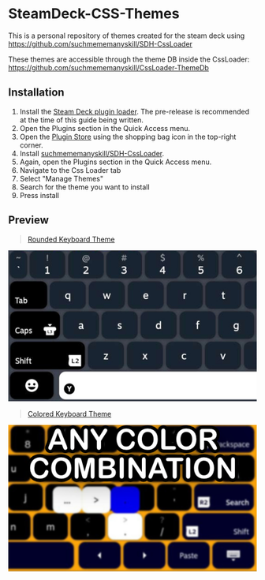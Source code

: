 # SteamDeck-CSS-Themes

This is a personal repository of themes created for the steam deck using https://github.com/suchmememanyskill/SDH-CssLoader

These themes are accessible through the theme DB inside the CssLoader: https://github.com/suchmememanyskill/CssLoader-ThemeDb

## Installation

1. Install the [Steam Deck plugin loader](https://github.com/SteamDeckHomebrew/decky-loader). The pre-release is recommended at the time of this guide being written.
1. Open the Plugins section in the Quick Access menu.
1. Open the [Plugin Store](https://beta.deckbrew.xyz/) using the shopping bag icon in the top-right corner.
1. Install [suchmememanyskill/SDH-CssLoader](https://github.com/suchmememanyskill/SDH-CssLoader).
1. Again, open the Plugins section in the Quick Access menu.
1. Navigate to the Css Loader tab
1. Select "Manage Themes"
1. Search for the theme you want to install
1. Press install

## Preview 

> [Rounded Keyboard Theme](/RoundedKeyboard)

![RoundedKeyboard.jpg](images/RoundedKeyboard.jpg?raw=true)

> [Colored Keyboard Theme](/ColoredKeyboard)

![ColoredKeyboard.jpg](images/ColoredKeyboard.jpg?raw=true)
